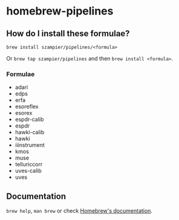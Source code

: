 # homebrew-pipelines

## How do I install these formulae?

`brew install szampier/pipelines/<formula>`

Or `brew tap szampier/pipelines` and then `brew install <formula>`.

### Formulae
* adari
* edps
* erfa
* esoreflex
* esorex
* espdr-calib
* espdr
* hawki-calib
* hawki
* iiinstrument
* kmos
* muse
* telluriccorr
* uves-calib
* uves

## Documentation

`brew help`, `man brew` or check [Homebrew's documentation](https://docs.brew.sh).

